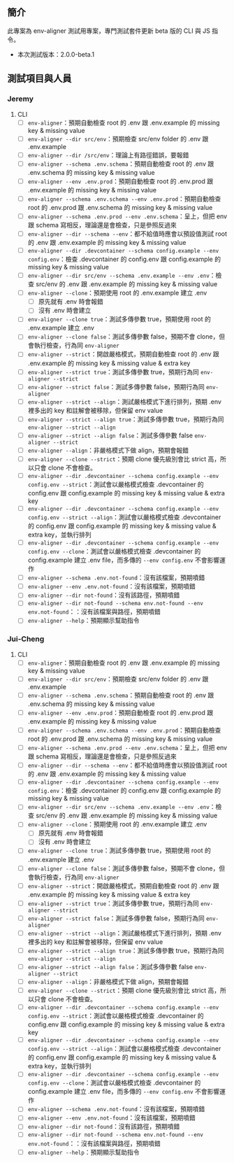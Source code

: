 ## 簡介
此專案為 env-aligner 測試用專案，專門測試套件更新 beta 版的 CLI 與 JS 指令。

- 本次測試版本：2.0.0-beta.1

## 測試項目與人員
### Jeremy
1. CLI
    - [ ] `env-aligner`：預期自動檢查 root 的 .env 跟 .env.example 的 missing key & missing value
    - [ ] `env-aligner --dir src/env`：預期檢查 src/env folder 的 .env 跟 .env.example
    - [ ] `env-aligner --dir /src/env`：理論上有路徑錯誤，要報錯
    - [ ] `env-aligner --schema .env.schema`：預期自動檢查 root 的 .env 跟 .env.schema 的 missing key & missing value
    - [ ] `env-aligner --env .env.prod`：預期自動檢查 root 的 .env.prod 跟 .env.example 的 missing key & missing value
    - [ ] `env-aligner --schema .env.schema --env .env.prod`：預期自動檢查 root 的 .env.prod 跟 .env.schema 的 missing key & missing value
    - [ ] `env-aligner --schema .env.prod --env .env.schema`：呈上，但把 env 跟 schema 寫相反，理論還是會檢查，只是參照反過來
    - [ ] `env-aligner --dir --schema --env`：都不給值時應會以預設值測試 root 的 .env 跟 .env.example 的 missing key & missing value
    - [ ] `env-aligner --dir .devcontainer --schema config.example --env config.env`：檢查 .devcontainer 的 config.env 跟 config.example 的 missing key & missing value
    - [ ] `env-aligner --dir src/env --schema .env.example --env .env`：檢查 src/env 的 .env 跟 .env.example 的 missing key & missing value
    - [ ] `env-aligner --clone`：預期使用 root 的 .env.example 建立 .env
        - [ ] 原先就有 .env 時會報錯
        - [ ] 沒有 .env 時會建立
    - [ ] `env-aligner --clone true`：測試多傳參數 true，預期使用 root 的 .env.example 建立 .env
    - [ ] `env-aligner --clone false`：測試多傳參數 false，預期不會 clone，但會執行檢查，行為同 `env-aligner`
    - [ ] `env-aligner --strict`：開啟嚴格模式，預期自動檢查 root 的 .env 跟 .env.example 的 missing key & missing value & extra key
    - [ ] `env-aligner --strict true`：測試多傳參數 true，預期行為同 `env-aligner --strict`
    - [ ] `env-aligner --strict false`：測試多傳參數 false，預期行為同 `env-aligner`
    - [ ] `env-aligner --strict --align`：測試嚴格模式下進行排列，預期 .env 裡多出的 key 和註解會被移除，但保留 env value
    - [ ] `env-aligner --strict --align true`：測試多傳參數 true，預期行為同 `env-aligner --strict --align`
    - [ ] `env-aligner --strict --align false`：測試多傳參數 false `env-aligner --strict`
    - [ ] `env-aligner --align`：非嚴格模式下做 align，預期會報錯
    - [ ] `env-aligner --clone --strict`：預期 clone 優先級別會比 strict 高，所以只會 clone 不會檢查。
    - [ ] `env-aligner --dir .devcontainer --schema config.example --env config.env --strict`：測試會以嚴格模式檢查 .devcontainer 的 config.env 跟 config.example 的 missing key & missing value & extra key
    - [ ] `env-aligner --dir .devcontainer --schema config.example --env config.env --strict --align`：測試會以嚴格模式檢查 .devcontainer 的 config.env 跟 config.example 的 missing key & missing value & extra key，並執行排列
    - [ ] `env-aligner --dir .devcontainer --schema config.example --env config.env --clone`：測試會以嚴格模式檢查 .devcontainer 的 config.example 建立 .env file，而多傳的 `--env config.env` 不會影響運作
    - [ ] `env-aligner --schema .env.not-found`：沒有該檔案，預期噴錯
    - [ ] `env-aligner --env .env.not-found`：沒有該檔案，預期噴錯
    - [ ] `env-aligner --dir not-found`：沒有該路徑，預期噴錯
    - [ ] `env-aligner --dir not-found --schema env.not-found --env env.not-found`：：沒有該檔案與路徑，預期噴錯
    - [ ] `env-aligner --help`：預期顯示幫助指令

### Jui-Cheng
1. CLI
    - [ ] `env-aligner`：預期自動檢查 root 的 .env 跟 .env.example 的 missing key & missing value
    - [ ] `env-aligner --dir src/env`：預期檢查 src/env folder 的 .env 跟 .env.example
    - [ ] `env-aligner --schema .env.schema`：預期自動檢查 root 的 .env 跟 .env.schema 的 missing key & missing value
    - [ ] `env-aligner --env .env.prod`：預期自動檢查 root 的 .env.prod 跟 .env.example 的 missing key & missing value
    - [ ] `env-aligner --schema .env.schema --env .env.prod`：預期自動檢查 root 的 .env.prod 跟 .env.schema 的 missing key & missing value
    - [ ] `env-aligner --schema .env.prod --env .env.schema`：呈上，但把 env 跟 schema 寫相反，理論還是會檢查，只是參照反過來
    - [ ] `env-aligner --dir --schema --env`：都不給值時應會以預設值測試 root 的 .env 跟 .env.example 的 missing key & missing value
    - [ ] `env-aligner --dir .devcontainer --schema config.example --env config.env`：檢查 .devcontainer 的 config.env 跟 config.example 的 missing key & missing value
    - [ ] `env-aligner --dir src/env --schema .env.example --env .env`：檢查 src/env 的 .env 跟 .env.example 的 missing key & missing value
    - [ ] `env-aligner --clone`：預期使用 root 的 .env.example 建立 .env
        - [ ] 原先就有 .env 時會報錯
        - [ ] 沒有 .env 時會建立
    - [ ] `env-aligner --clone true`：測試多傳參數 true，預期使用 root 的 .env.example 建立 .env
    - [ ] `env-aligner --clone false`：測試多傳參數 false，預期不會 clone，但會執行檢查，行為同 `env-aligner`
    - [ ] `env-aligner --strict`：開啟嚴格模式，預期自動檢查 root 的 .env 跟 .env.example 的 missing key & missing value & extra key
    - [ ] `env-aligner --strict true`：測試多傳參數 true，預期行為同 `env-aligner --strict`
    - [ ] `env-aligner --strict false`：測試多傳參數 false，預期行為同 `env-aligner`
    - [ ] `env-aligner --strict --align`：測試嚴格模式下進行排列，預期 .env 裡多出的 key 和註解會被移除，但保留 env value
    - [ ] `env-aligner --strict --align true`：測試多傳參數 true，預期行為同 `env-aligner --strict --align`
    - [ ] `env-aligner --strict --align false`：測試多傳參數 false `env-aligner --strict`
    - [ ] `env-aligner --align`：非嚴格模式下做 align，預期會報錯
    - [ ] `env-aligner --clone --strict`：預期 clone 優先級別會比 strict 高，所以只會 clone 不會檢查。
    - [ ] `env-aligner --dir .devcontainer --schema config.example --env config.env --strict`：測試會以嚴格模式檢查 .devcontainer 的 config.env 跟 config.example 的 missing key & missing value & extra key
    - [ ] `env-aligner --dir .devcontainer --schema config.example --env config.env --strict --align`：測試會以嚴格模式檢查 .devcontainer 的 config.env 跟 config.example 的 missing key & missing value & extra key，並執行排列
    - [ ] `env-aligner --dir .devcontainer --schema config.example --env config.env --clone`：測試會以嚴格模式檢查 .devcontainer 的 config.example 建立 .env file，而多傳的 `--env config.env` 不會影響運作
    - [ ] `env-aligner --schema .env.not-found`：沒有該檔案，預期噴錯
    - [ ] `env-aligner --env .env.not-found`：沒有該檔案，預期噴錯
    - [ ] `env-aligner --dir not-found`：沒有該路徑，預期噴錯
    - [ ] `env-aligner --dir not-found --schema env.not-found --env env.not-found`：：沒有該檔案與路徑，預期噴錯
    - [ ] `env-aligner --help`：預期顯示幫助指令